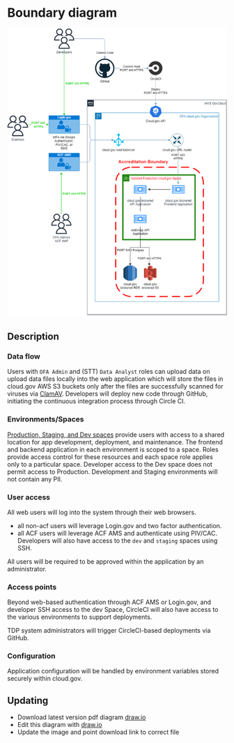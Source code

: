 # Boundary diagram

![Boundary diagram](diagram.png)

## Description

### Data flow

Users with `OFA Admin` and (STT) `Data Analyst` roles can upload data on upload data files locally into the web application which will store the files in cloud.gov AWS S3 buckets only after the files are successfully scanned for viruses via [ClamAV](../Technical-Documentation/Architecture-Decision-Record/012-antivirus-strategy.md). Developers will deploy new code through GitHub, initiating the continuous integration process through Circle CI.

### Environments/Spaces

[Production, Staging, and Dev spaces](../Technical-Documentation/diagrams/tdp-environments.png) provide users with access to a shared location for app development, deployment, and maintenance. The frontend and backend application in each environment is scoped to a space. Roles provide access control for these resources and each space role applies only to a particular space. Developer access to the Dev space does not permit access to Production. Development and Staging environments will not contain any PII.

### User access

All web users will log into the system through their web browsers. 
- all non-acf users will leverage Login.gov and two factor authentication.
- all ACF users will leverage ACF AMS and authenticate using PIV/CAC.  Developers will also have access to the `dev` and `staging` spaces using SSH.

All users will be required to be approved within the application by an administrator.

### Access points

Beyond web-based authentication through ACF AMS or Login.gov, and developer SSH access to the dev Space, CircleCI will also have access to the various environments to support deployments.

TDP system administrators will trigger CircleCI-based deployments via GitHub. 

### Configuration

Application configuration will be handled by environment variables stored securely within cloud.gov.

## Updating

- Download latest version pdf diagram [draw.io](diagram.drawio)
- Edit this diagram with [draw.io](https://app.diagrams.net/)
- Update the image and point download link to correct file

